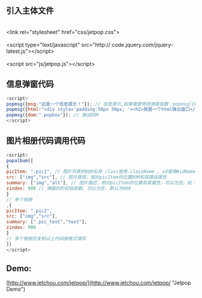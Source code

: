 ## 引入主体文件
<br/>&lt;link rel="stylesheet" href="css/jetpop.css"&gt;</br> 
</br> &lt;script type="text/javascript" src="http:// code.jquery.com/jquery-latest.js">&lt;/script&gt;</br> 
</br> &lt;script src="js/jetpop.js"&gt;&lt;/script&gt;</br> 



## 信息弹窗代码
```javascript
<script>
popmsg({msg:"这是一个信息提示！"}); // 信息提示,如果需要修改弹窗层数：popmsg({msg:"这是一个信息提示！",zindex:900}); 为空则默认900 
popmsg({html:"<div style='padding:50px 30px; '><h2>我是一个html弹出窗口</h2>这里可以自定义你需要填写的内容</div>"}); // 弹出HTML 
popmsg({dom:".popbox"}); // 弹出DOM 
</script>
```


## 图片相册代码调用代码

```javascript
<script>
popalbum([
{
picItem: ".pic1", // 图片列表的DOM名称 class使用.className , id使用#idName 
src: ["img","src"], // 图片路径，相对picItem的位置DOM和其路径属性 
summary: ["img","alt"], // 图片描述，相对picItem的位置和其属性，可以为空。如：<span class="pic_text">图片描述内容</span>则使用[".pic_text","text"] 
zindex: 900 // 弹窗的的初始层数，可以为空，默认为900 
}
// 多个相册 
,{
picItem: ".pic2", 
src: ["img","src"],
summary: [".pic_text","text"], 
zindex: 900
}
// 多个相册则复制以上代码按格式填写 
])
</script>
```

## Demo:
[http://www.jetchou.com/jetpop/](http://www.jetchou.com/jetpop/ "Jetpop Demo")
